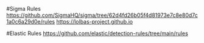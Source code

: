 #Sigma Rules
https://github.com/SigmaHQ/sigma/tree/62d4fd26b05f4d81973e7c8e80d7c1a0c6a29d0e/rules
https://lolbas-project.github.io

#Elastic Rules
https://github.com/elastic/detection-rules/tree/main/rules

